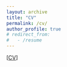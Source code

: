 ```yaml
---
layout: archive
title: "CV"
permalink: /cv/
author_profile: true
# redirect_from:
#   - /resume
---
```


[<a href="http://wuyinjun-1993.github.io/files/YinjunWu_CV.pdf">CV</a>]